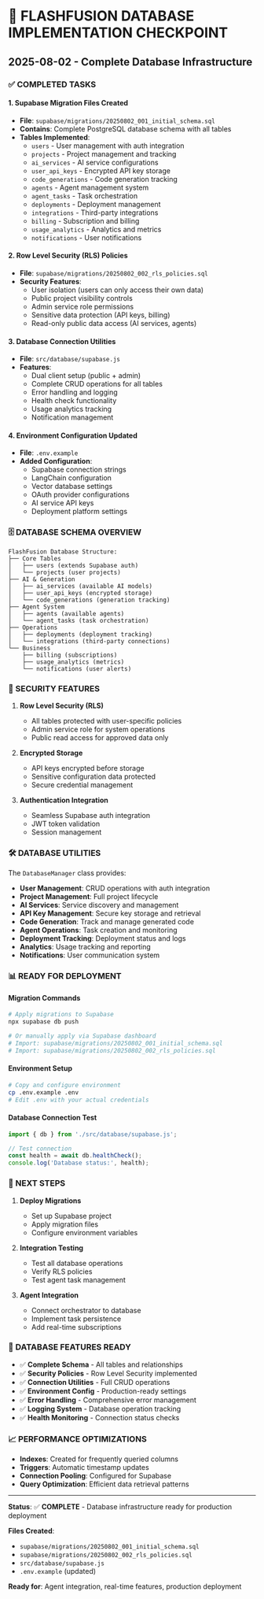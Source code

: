 # 🚀 FLASHFUSION DATABASE IMPLEMENTATION CHECKPOINT
## 2025-08-02 - Complete Database Infrastructure

### ✅ COMPLETED TASKS

#### 1. **Supabase Migration Files Created**
- **File**: `supabase/migrations/20250802_001_initial_schema.sql`
- **Contains**: Complete PostgreSQL database schema with all tables
- **Tables Implemented**:
  - `users` - User management with auth integration
  - `projects` - Project management and tracking
  - `ai_services` - AI service configurations
  - `user_api_keys` - Encrypted API key storage
  - `code_generations` - Code generation tracking
  - `agents` - Agent management system
  - `agent_tasks` - Task orchestration
  - `deployments` - Deployment management
  - `integrations` - Third-party integrations
  - `billing` - Subscription and billing
  - `usage_analytics` - Analytics and metrics
  - `notifications` - User notifications

#### 2. **Row Level Security (RLS) Policies**
- **File**: `supabase/migrations/20250802_002_rls_policies.sql`
- **Security Features**:
  - User isolation (users can only access their own data)
  - Public project visibility controls
  - Admin service role permissions
  - Sensitive data protection (API keys, billing)
  - Read-only public data access (AI services, agents)

#### 3. **Database Connection Utilities**
- **File**: `src/database/supabase.js`
- **Features**:
  - Dual client setup (public + admin)
  - Complete CRUD operations for all tables
  - Error handling and logging
  - Health check functionality
  - Usage analytics tracking
  - Notification management

#### 4. **Environment Configuration Updated**
- **File**: `.env.example`
- **Added Configuration**:
  - Supabase connection strings
  - LangChain configuration
  - Vector database settings
  - OAuth provider configurations
  - AI service API keys
  - Deployment platform settings

### 🗄️ DATABASE SCHEMA OVERVIEW

```
FlashFusion Database Structure:
├── Core Tables
│   ├── users (extends Supabase auth)
│   └── projects (user projects)
├── AI & Generation
│   ├── ai_services (available AI models)
│   ├── user_api_keys (encrypted storage)
│   └── code_generations (generation tracking)
├── Agent System
│   ├── agents (available agents)
│   └── agent_tasks (task orchestration)
├── Operations
│   ├── deployments (deployment tracking)
│   └── integrations (third-party connections)
└── Business
    ├── billing (subscriptions)
    ├── usage_analytics (metrics)
    └── notifications (user alerts)
```

### 🔐 SECURITY FEATURES

1. **Row Level Security (RLS)**
   - All tables protected with user-specific policies
   - Admin service role for system operations
   - Public read access for approved data only

2. **Encrypted Storage**
   - API keys encrypted before storage
   - Sensitive configuration data protected
   - Secure credential management

3. **Authentication Integration**
   - Seamless Supabase auth integration
   - JWT token validation
   - Session management

### 🛠️ DATABASE UTILITIES

The `DatabaseManager` class provides:
- **User Management**: CRUD operations with auth integration
- **Project Management**: Full project lifecycle
- **AI Services**: Service discovery and management
- **API Key Management**: Secure key storage and retrieval
- **Code Generation**: Track and manage generated code
- **Agent Operations**: Task creation and monitoring
- **Deployment Tracking**: Deployment status and logs
- **Analytics**: Usage tracking and reporting
- **Notifications**: User communication system

### 📊 READY FOR DEPLOYMENT

#### Migration Commands
```bash
# Apply migrations to Supabase
npx supabase db push

# Or manually apply via Supabase dashboard
# Import: supabase/migrations/20250802_001_initial_schema.sql
# Import: supabase/migrations/20250802_002_rls_policies.sql
```

#### Environment Setup
```bash
# Copy and configure environment
cp .env.example .env
# Edit .env with your actual credentials
```

#### Database Connection Test
```javascript
import { db } from './src/database/supabase.js';

// Test connection
const health = await db.healthCheck();
console.log('Database status:', health);
```

### 🚀 NEXT STEPS

1. **Deploy Migrations**
   - Set up Supabase project
   - Apply migration files
   - Configure environment variables

2. **Integration Testing**
   - Test all database operations
   - Verify RLS policies
   - Test agent task management

3. **Agent Integration**
   - Connect orchestrator to database
   - Implement task persistence
   - Add real-time subscriptions

### 🎯 DATABASE FEATURES READY

- ✅ **Complete Schema** - All tables and relationships
- ✅ **Security Policies** - Row Level Security implemented
- ✅ **Connection Utilities** - Full CRUD operations
- ✅ **Environment Config** - Production-ready settings
- ✅ **Error Handling** - Comprehensive error management
- ✅ **Logging System** - Database operation tracking
- ✅ **Health Monitoring** - Connection status checks

### 📈 PERFORMANCE OPTIMIZATIONS

- **Indexes**: Created for frequently queried columns
- **Triggers**: Automatic timestamp updates
- **Connection Pooling**: Configured for Supabase
- **Query Optimization**: Efficient data retrieval patterns

---

**Status**: ✅ **COMPLETE** - Database infrastructure ready for production deployment

**Files Created**:
- `supabase/migrations/20250802_001_initial_schema.sql`
- `supabase/migrations/20250802_002_rls_policies.sql`
- `src/database/supabase.js`
- `.env.example` (updated)

**Ready for**: Agent integration, real-time features, production deployment